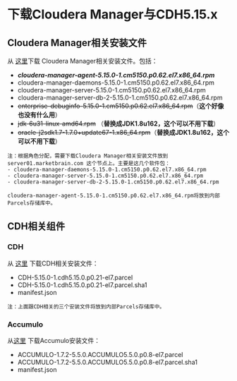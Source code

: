 下载Cloudera Manager与CDH5.15.x
================================================================================
## Cloudera Manager相关安装文件
从 [这里](https://archive.cloudera.com/cm5/redhat/7/x86_64/cm/5.15.0/RPMS/x86_64/)下载
Cloudera Manager相关安装文件。包括：
+ ***cloudera-manager-agent-5.15.0-1.cm5150.p0.62.el7.x86_64.rpm***
+ cloudera-manager-daemons-5.15.0-1.cm5150.p0.62.el7.x86_64.rpm
+ cloudera-manager-server-5.15.0-1.cm5150.p0.62.el7.x86_64.rpm
+ cloudera-manager-server-db-2-5.15.0-1.cm5150.p0.62.el7.x86_64.rpm
+ ~~enterprise-debuginfo-5.15.0-1.cm5150.p0.62.el7.x86_64.rpm~~（**这个好像也没有什么用**）
+ ~~jdk-6u31-linux-amd64.rpm~~ （**替换成JDK1.8u162，这个可以不用下载**）
+ ~~oracle-j2sdk1.7-1.7.0+update67-1.x86_64.rpm~~（**替换成JDK1.8u162，这个可以不用下载**）

```
注：根据角色分配，需要下载Cloudera Manager相关安装文件放到 server01.marketbrain.com 这个节点上。主要是这几个软件包：
- cloudera-manager-daemons-5.15.0-1.cm5150.p0.62.el7.x86_64.rpm
- cloudera-manager-server-5.15.0-1.cm5150.p0.62.el7.x86_64.rpm
- cloudera-manager-server-db-2-5.15.0-1.cm5150.p0.62.el7.x86_64.rpm

cloudera-manager-agent-5.15.0-1.cm5150.p0.62.el7.x86_64.rpm将放到内部Parcels存储库中。
```

## CDH相关组件

### CDH
从 [这里](https://archive.cloudera.com/cdh5/parcels/5.15.0/) 下载CDH相关安装文件：
+ CDH-5.15.0-1.cdh5.15.0.p0.21-el7.parcel
+ CDH-5.15.0-1.cdh5.15.0.p0.21-el7.parcel.sha1
+ manifest.json

```
注：上面跟CDH相关的三个安装文件将放到内部Parcels存储库中。
```

### Accumulo
从[这里](https://archive.cloudera.com/accumulo-c5/parcels/1.7.2.5/) 下载Accumulo安装文件：
+ ACCUMULO-1.7.2-5.5.0.ACCUMULO5.5.0.p0.8-el7.parcel
+ ACCUMULO-1.7.2-5.5.0.ACCUMULO5.5.0.p0.8-el7.parcel.sha1
+ manifest.json
